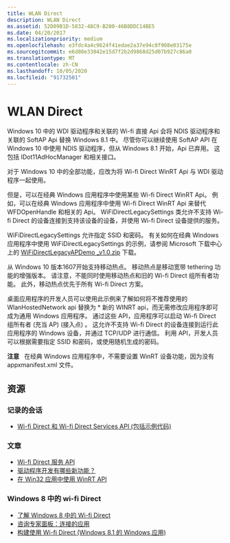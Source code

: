 ```yaml
---
title: WLAN Direct
description: WLAN Direct
ms.assetid: 52D09B1D-5832-48C9-B200-46B8DDC14BE5
ms.date: 04/20/2017
ms.localizationpriority: medium
ms.openlocfilehash: e3fdc4a4c9624f41edae2a37e94c8f908e03175e
ms.sourcegitcommit: e6d80e33042e15d7f2b2d9868d25d07b927c86a0
ms.translationtype: MT
ms.contentlocale: zh-CN
ms.lasthandoff: 10/05/2020
ms.locfileid: "91732501"
---
```

# <a name="wi-fi-direct"></a>WLAN Direct


Windows 10 中的 WDI 驱动程序和关联的 Wi-fi 直接 Api 会将 NDIS 驱动程序和关联的 SoftAP Api 替换 Windows 8.1 中。 尽管你可以继续使用 SoftAP API 在 Windows 10 中使用 NDIS 驱动程序，但从 Windows 8.1 开始，Api 已弃用。 这包括 IDot11AdHocManager 和相关接口。

对于 Windows 10 中的全部功能，应改为将 Wi-fi Direct WinRT Api 与 WDI 驱动程序一起使用。

但是，可以在经典 Windows 应用程序中使用某些 Wi-fi Direct WinRT Api。 例如，可以在经典 Windows 应用程序中使用 Wi-fi Direct WinRT Api 来替代 WFDOpenHandle 和相关的 Api。 WiFiDirectLegacySettings 类允许不支持 Wi-fi Direct 的设备连接到支持该设备的设备，并使用 Wi-fi Direct 设备提供的服务。

WiFiDirectLegacySettings 允许指定 SSID 和密码。 有关如何在经典 Windows 应用程序中使用 WiFiDirectLegacySettings 的示例，请参阅 Microsoft 下载中心上的 [WiFiDirectLegacyAPDemo \_v1.0.zip](https://go.microsoft.com/fwlink/?LinkId=617905) 下载。

从 Windows 10 版本1607开始支持移动热点。 移动热点是移动宽带 tethering 功能的增强版本。 请注意，不能同时使用移动热点和旧的 Wi-fi Direct 组所有者功能。 此外，移动热点优先于所有 Wi-fi Direct 方案。

桌面应用程序的开发人员可以使用此示例来了解如何将不推荐使用的 WlanHostedNetwork api 替换为 \* 新的 WINRT api，而无需修改应用程序即可成为通用 Windows 应用程序。 通过这些 API，应用程序可以启动 Wi-fi Direct 组所有者 (充当 AP)  (接入点) 。 这允许不支持 Wi-fi Direct 的设备连接到运行此应用程序的 Windows 设备，并通过 TCP/UDP 进行通信。 利用 API，开发人员可以根据需要指定 SSID 和密码，或使用随机生成的密码。

**注意**   在经典 Windows 应用程序中，不需要设置 WinRT 设备功能，因为没有 appxmanifest.xml 文件。

 

## <a name="resources"></a>资源


### <a name="recorded-sessions"></a>记录的会话

-   [Wi-fi Direct 和 Wi-fi Direct Services API (包括示例代码) ](https://go.microsoft.com/fwlink/?LinkId=617632)

### <a name="articles"></a>文章

-   [Wi-fi Direct 服务 API](/uwp/api/Windows.Devices.WiFiDirect.Services)
-   [驱动程序开发有哪些新功能？]( https://go.microsoft.com/fwlink/?LinkId=617634)
-   [在 Win32 应用中使用 WinRT API]( https://go.microsoft.com/fwlink/?LinkId=617635)

### <a name="wi-fi-direct-in-windows-8"></a>Windows 8 中的 wi-fi Direct

-   [了解 Windows 8 中的 Wi-fi Direct](https://go.microsoft.com/fwlink/?LinkId=617636)
-   [咨询专家面板：连接的应用](https://go.microsoft.com/fwlink/?LinkId=617637)
-   [构建使用 Wi-fi Direct (Windows 8.1 的 Windows 应用) ](https://go.microsoft.com/fwlink/?LinkId=617638)

 

